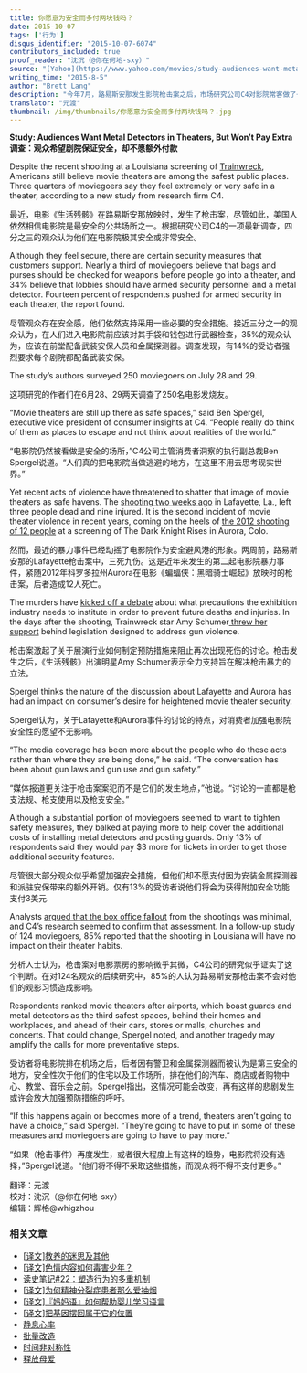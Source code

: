 ```yaml
---
title: 你愿意为安全而多付两块钱吗？
date: 2015-10-07
tags: ['行为']
disqus_identifier: "2015-10-07-6074"
contributors_included: true
proof_reader: "沈沉（@你在何地-sxy）"
source: "[Yahoo](https://www.yahoo.com/movies/study-audiences-want-metal-detectors-in-theaters-125871583067.html)"
writing_time: "2015-8-5"
author: "Brett Lang"
description: "今年7月，路易斯安那发生影院枪击案之后，市场研究公司C4对影院常客做了一次调查，结果很有意思，3/4受访者认为，影院仍是非常安全的地方，85%受访者说，枪击案不会改变他们的观影习惯，但同时，35%受访者认为，影院应在前厅配备武装保安和金属探测器……"
translator: "元渡"
thumbnail: /img/thumbnails/你愿意为安全而多付两块钱吗？.jpg
---
```


**Study: Audiences Want Metal Detectors in Theaters, But Won’t Pay Extra**  
**调查：观众希望剧院保证安全，却不愿额外付款**

Despite the recent shooting at a Louisiana screening of [Trainwreck](http://variety.com/t/trainwreck/), Americans still believe movie theaters are among the safest public places. Three quarters of moviegoers say they feel extremely or very safe in a theater, according to a new study from research firm C4.

最近，电影《生活残骸》在路易斯安那放映时，发生了枪击案，尽管如此，美国人依然相信电影院是最安全的公共场所之一。根据研究公司C4的一项最新调查，四分之三的观众认为他们在电影院极其安全或非常安全。

Although they feel secure, there are certain security measures that customers support. Nearly a third of moviegoers believe that bags and purses should be checked for weapons before people go into a theater, and 34% believe that lobbies should have armed security personnel and a metal detector. Fourteen percent of respondents pushed for armed security in each theater, the report found.

尽管观众存在安全感，他们依然支持采用一些必要的安全措施。接近三分之一的观众认为，在人们进入电影院前应该对其手袋和钱包进行武器检查，35%的观众认为，应该在前堂配备武装安保人员和金属探测器。调查发现，有14%的受访者强烈要求每个剧院都配备武装安保。

The study’s authors surveyed 250 moviegoers on July 28 and 29.

这项研究的作者们在6月28、29两天调查了250名电影发烧友。

“Movie theaters are still up there as safe spaces,” said Ben Spergel, executive vice president of consumer insights at C4. “People really do think of them as places to escape and not think about realities of the world.”

“电影院仍然被看做是安全的场所，”C4公司主管消费者洞察的执行副总裁Ben Spergel说道。“人们真的把电影院当做逃避的地方，在这里不用去思考现实世界。”

Yet recent acts of violence have threatened to shatter that image of movie theaters as safe havens. The [shooting two weeks ago](http://variety.com/2015/film/news/trainwreck-shooting-universal-reacts-1201548111/) in Lafayette, La., left three people dead and nine injured. It is the second incident of movie theater violence in recent years, coming on the heels of [the 2012 shooting of 12 people](http://variety.com/2015/biz/news/james-holmes-guilty-aurora-theater-shooting-1201542106/) at a screening of The Dark Knight Rises in Aurora, Colo.

然而，最近的暴力事件已经动摇了电影院作为安全避风港的形象。两周前，路易斯安那的Lafayette枪击案中，三死九伤。这是近年来发生的第二起电影院暴力事件，紧随2012年科罗多拉州Aurora在电影《蝙蝠侠：黑暗骑士崛起》放映时的枪击案，后者造成12人死亡。

The murders have [kicked off a debate](http://variety.com/2015/biz/news/lafayette-shootings-trainwreck-john-russell-houser-1201548460/) about what precautions the exhibition industry needs to institute in order to prevent future deaths and injuries. In the days after the shooting, Trainwreck star Amy Schumer[ threw her support](http://www.nytimes.com/2015/08/04/nyregion/schumer-cousins-chuck-and-amy-team-up-on-curbing-gun-violence.html) behind legislation designed to address gun violence.

枪击案激起了关于展演行业如何制定预防措施来阻止再次出现死伤的讨论。枪击发生之后，《生活残骸》出演明星Amy Schumer表示全力支持旨在解决枪击暴力的立法。

Spergel thinks the nature of the discussion about Lafayette and Aurora has had an impact on consumer’s desire for heightened movie theater security.

Spergel认为，关于Lafayette和Aurora事件的讨论的特点，对消费者加强电影院安全性的愿望不无影响。

“The media coverage has been more about the people who do these acts rather than where they are being done,” he said. “The conversation has been about gun laws and gun use and gun safety.”

“媒体报道更关注于枪击案案犯而不是它们的发生地点，”他说。“讨论的一直都是枪支法规、枪支使用以及枪支安全。”

Although a substantial portion of moviegoers seemed to want to tighten safety measures, they balked at paying more to help cover the additional costs of installing metal detectors and posting guards. Only 13% of respondents said they would pay $3 more for tickets in order to get those additional security features.

尽管很大部分观众似乎希望加强安全措施，但他们却不愿支付因为安装金属探测器和派驻安保带来的额外开销。仅有13%的受访者说他们将会为获得附加安全功能支付3美元.

Analysts [argued that the box office fallout](http://variety.com/2015/film/news/lafayette-theater-shooting-box-office-1201548923/) from the shootings was minimal, and C4’s research seemed to confirm that assessment. In a follow-up study of 124 moviegoers, 85% reported that the shooting in Louisiana will have no impact on their theater habits.

分析人士认为，枪击案对电影票房的影响微乎其微，C4公司的研究似乎证实了这个判断。在对124名观众的后续研究中，85%的人认为路易斯安那枪击案不会对他们的观影习惯造成影响。

Respondents ranked movie theaters after airports, which boast guards and metal detectors as the third safest spaces, behind their homes and workplaces, and ahead of their cars, stores or malls, churches and concerts. That could change, Spergel noted, and another tragedy may amplify the calls for more preventative steps.

受访者将电影院排在机场之后，后者因有警卫和金属探测器而被认为是第三安全的地方，安全性次于他们的住宅以及工作场所，排在他们的汽车、商店或者购物中心、教堂、音乐会之前。Spergel指出，这情况可能会改变，再有这样的悲剧发生或许会放大加强预防措施的呼吁。

“If this happens again or becomes more of a trend, theaters aren’t going to have a choice,” said Spergel. “They’re going to have to put in some of these measures and moviegoers are going to have to pay more.”

“如果（枪击事件）再度发生，或者很大程度上有这样的趋势，电影院将没有选择，”Spergel说道。“他们将不得不采取这些措施，而观众将不得不支付更多。”


翻译：元渡  
校对：沈沉（@你在何地-sxy）  
编辑：辉格@whigzhou


### 相关文章

* [[译文]教养的迷思及其他](https://headsalon.org/archives/7476.html "[译文]教养的迷思及其他")
* [[译文]色情内容如何毒害少年？](https://headsalon.org/archives/7470.html "[译文]色情内容如何毒害少年？")
* [读史笔记#22：塑造行为的多重机制](https://headsalon.org/archives/7463.html "读史笔记#22：塑造行为的多重机制")
* [[译文]为何精神分裂症患者那么爱抽烟](https://headsalon.org/archives/7262.html "[译文]为何精神分裂症患者那么爱抽烟")
* [[译文]『妈妈语』如何帮助婴儿学习语言](https://headsalon.org/archives/7245.html "[译文]『妈妈语』如何帮助婴儿学习语言")
* [[译文]把基因摆回属于它的位置](https://headsalon.org/archives/7170.html "[译文]把基因摆回属于它的位置")
* [静息心率](https://headsalon.org/archives/7207.html "静息心率")
* [批量改造](https://headsalon.org/archives/7202.html "批量改造")
* [时间非对称性](https://headsalon.org/archives/7193.html "时间非对称性")
* [释放母爱](https://headsalon.org/archives/7150.html "释放母爱")
